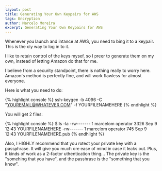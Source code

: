 ```yaml
---
layout: post
title: Generating Your Own Keypairs for AWS
tags: Encryption
author: Marcelo Moreira
excerpt: Generating Your Own Keypairs for AWS
---
```


Whenever you launch and intance at AWS, you need to bing it to a keypair. This is the oly way to log in to it.

I like to retain control of the keys mysef, so I preer to generate them on my own, instead of letting Amazon do that for me.

I believe from a security standpoint, there is nothing really to worry here. Amazon's method is perfectly fine, and will work flawless for almost everyone.

Here is what you need to do:

{% highlight console %}
ssh-keygen -b 4096 -C "YOUREMAIL@WHATEVER.COM" -f YOURFILENAMEHERE
{% endhlight %}

You will get 2 files:

{% highlight console %}
$ ls -la
-rw-------  1 marcelom operator 3326 Sep  9 12:43 YOURFILENAMEHERE
-rw-------  1 marcelom operator  745 Sep  9 12:43 YOURFILENAMEHERE.pub
{% endhlight %}

Also, I HIGHLY recommend that you rotect your private key with a passphrase. It will give you much ore ease of mind in case it leaks out. Plus, it kinds of work as a 2-factor uthentication thing... The private key is the "somehing that you have", and the passhrase is the "something that you know".
